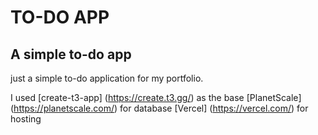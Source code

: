 # TO-DO APP
## A simple to-do app

just a simple to-do application for my portfolio.

I used [create-t3-app] (https://create.t3.gg/) as the base
[PlanetScale] (https://planetscale.com/) for database
[Vercel] (https://vercel.com/) for hosting
